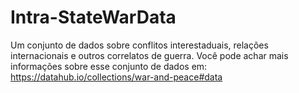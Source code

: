 # Intra-StateWarData
Um conjunto de dados sobre conflitos interestaduais, relações internacionais e outros correlatos de guerra. Você pode achar mais informações sobre esse conjunto de dados em: https://datahub.io/collections/war-and-peace#data
